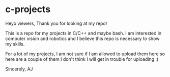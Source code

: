 # c-projects

Heyo viewers,
Thank you for looking at my repo!

This is a repo for my projects in C/C++ and maybe bash. I am interested in computer vision and robotics and 
I believe this repo is necessary to show my skills.

For a lot of my projects, I am not sure if I am allowed to upload them here so here are a couple of them 
I don't think I will get in trouble for uploading :)

Sincerely,
AJ

